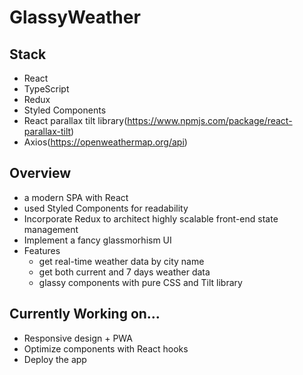 # GlassyWeather

## Stack
- React
- TypeScript
- Redux
- Styled Components
- React parallax tilt library(https://www.npmjs.com/package/react-parallax-tilt)
- Axios(https://openweathermap.org/api)

## Overview
- a modern SPA with React
- used Styled Components for readability
- Incorporate Redux to architect highly scalable front-end state management
- Implement a fancy glassmorhism UI
- Features
  - get real-time weather data by city name
  - get both current and 7 days weather data
  - glassy components with pure CSS and Tilt library

## Currently Working on...
- Responsive design + PWA
- Optimize components with React hooks
- Deploy the app
